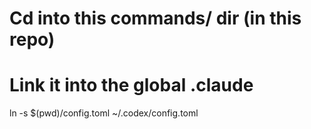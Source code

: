 




# Cd into this commands/ dir (in this repo)
# Link it into the global .claude
ln -s $(pwd)/config.toml ~/.codex/config.toml




